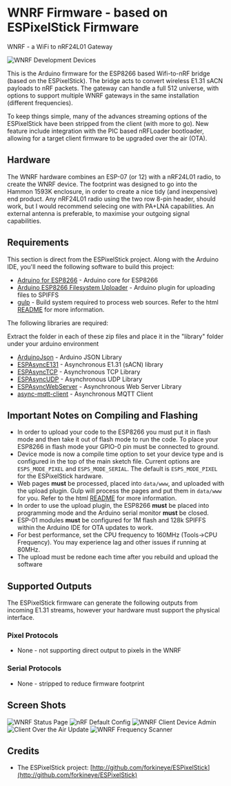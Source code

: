# WNRF Firmware - based on ESPixelStick Firmware

WNRF - a WiFi to nRF24L01 Gateway

![WNRF Development Devices](https://github.com/LabRat3K/WNRF/blob/master/wiki/images/enclosure_1.jpg)

This is the Arduino firmware for the ESP8266 based Wifi-to-nRF bridge (based on the ESPixelStick).  The bridge acts to convert wireless E1.31 sACN payloads to nRF packets. The gateway can handle a full 512 universe, with options to support multiple WNRF gateways in the same installation (different frequencies).

To keep things simple, many of the advances streaming options of the ESPixelStick have been stripped from the client (with more to go). New feature include integration with the PIC based nRFLoader bootloader, allowing for a target client firmware to be upgraded over the air (OTA). 

## Hardware

The WNRF hardware combines an ESP-07 (or 12) with a nRF24L01 radio, to create the WNRF device. The footprint was designed to go into the Hammon 1593K enclosure, in order to create a nice tidy (and inexpensive) end product. Any nRF24L01 radio using the two row 8-pin header, should work, but I would recommend selecing one with PA+LNA capabilities. An external antenna is preferable, to maximise your outgoing signal capabilities.

## Requirements

This section is direct from the ESPixelStick project. 
Along with the Arduino IDE, you'll need the following software to build this project:

- [Adruino for ESP8266](https://github.com/esp8266/Arduino) - Arduino core for ESP8266
- [Arduino ESP8266 Filesystem Uploader](https://github.com/esp8266/arduino-esp8266fs-plugin) - Arduino plugin for uploading files to SPIFFS
- [gulp](http://gulpjs.com/) - Build system required to process web sources.  Refer to the html [README](html/README.md) for more information.

The following libraries are required:

Extract the folder in each of these zip files and place it in the "library" folder under your arduino environment

- [ArduinoJson](https://github.com/bblanchon/ArduinoJson) - Arduino JSON Library
- [ESPAsyncE131](https://github.com/forkineye/ESPAsyncE131) - Asynchronous E1.31 (sACN) library
- [ESPAsyncTCP](https://github.com/me-no-dev/ESPAsyncTCP) - Asynchronous TCP Library
- [ESPAsyncUDP](https://github.com/me-no-dev/ESPAsyncUDP) - Asynchronous UDP Library
- [ESPAsyncWebServer](https://github.com/me-no-dev/ESPAsyncWebServer) - Asynchronous Web Server Library
- [async-mqtt-client](https://github.com/marvinroger/async-mqtt-client) - Asynchronous MQTT Client

## Important Notes on Compiling and Flashing

- In order to upload your code to the ESP8266 you must put it in flash mode and then take it out of flash mode to run the code. To place your ESP8266 in flash mode your GPIO-0 pin must be connected to ground.
- Device mode is now a compile time option to set your device type and is configured in the top of the main sketch file.  Current options are ```ESPS_MODE_PIXEL``` and ```ESPS_MODE_SERIAL```.  The default is ```ESPS_MODE_PIXEL``` for the ESPixelStick hardware.
- Web pages **must** be processed, placed into ```data/www```, and uploaded with the upload plugin. Gulp will process the pages and put them in ```data/www``` for you. Refer to the html [README](html/README.md) for more information.
- In order to use the upload plugin, the ESP8266 **must** be placed into programming mode and the Arduino serial monitor **must** be closed.
- ESP-01 modules **must** be configured for 1M flash and 128k SPIFFS within the Arduino IDE for OTA updates to work.
- For best performance, set the CPU frequency to 160MHz (Tools->CPU Frequency).  You may experience lag and other issues if running at 80MHz.
- The upload must be redone each time after you rebuild and upload the software

## Supported Outputs

The ESPixelStick firmware can generate the following outputs from incoming E1.31 streams, however your hardware must support the physical interface.

### Pixel Protocols

- None - not supporting direct output to pixels in the WNRF

### Serial Protocols

- None - stripped to reduce firmware footprint

## Screen Shots

![WNRF Status Page](https://github.com/LabRat3K/WNRF/blob/master/wiki/images/screenshots/Slide2.PNG)
![nRF Default Config](https://github.com/LabRat3K/WNRF/blob/master/wiki/images/screenshots/Slide3.PNG)
![WNRF Client Device Admin](https://github.com/LabRat3K/WNRF/blob/master/wiki/images/screenshots/Slide6.PNG)
![Client Over the Air Update](https://github.com/LabRat3K/WNRF/blob/master/wiki/images/screenshots/Slide5.PNG)
![WNRF Frequency Scanner](https://github.com/LabRat3K/WNRF/blob/master/wiki/images/screenshots/Slide4.PNG)

## Credits

- The ESPixelStick project: [http://github.com/forkineye/ESPixelStick](http://github.com/forkineye/ESPixelStick)
